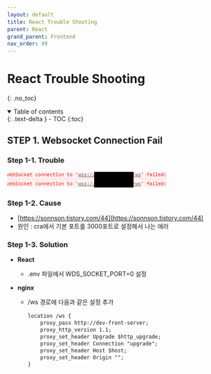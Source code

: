 ```yaml
---
layout: default
title: React Trouble Shooting
parent: React
grand_parent: Frontend
nav_order: 99
---
```


# React Trouble Shooting
{: .no_toc}

<details open markdown="block">
  <summary>
    Table of contents
  </summary>
  {: .text-delta }
- TOC
{:toc}
</details>
<!------------------------------------ STEP ------------------------------------>



## STEP 1. Websocket Connection Fail

### Step 1-1. Trouble

![image-20230618104319429](./../../../images/menu6-sub6-sub99-react-trouble-shooting/image-20230618104319429.png)

### Step 1-2. Cause

* [https://sonnson.tistory.com/44](https://sonnson.tistory.com/44)
* 원인 : cra에서 기본 포트를 3000포트로 설정해서 나는 에러

### Step 1-3. Solution

* **React**

  * .env 파일에서 WDS_SOCKET_PORT=0 설정

* **nginx**

  * /ws 경로에 다음과 같은 설정 추가

    ```nginx
    location /ws {
        proxy_pass http://dev-front-server;
        proxy_http_version 1.1;
        proxy_set_header Upgrade $http_upgrade;
        proxy_set_header Connection "upgrade";
        proxy_set_header Host $host;
        proxy_set_header Origin "";
    }
    ```

    

<br>

